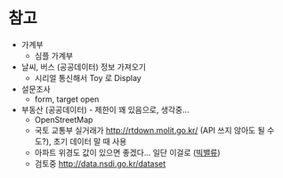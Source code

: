 # 참고
- 가계부
  - 심플 가계부
- 날씨, 버스 (공공데이터) 정보 가져오기
  - 시리얼 통신해서 Toy 로 Display
- 설문조사
  - form, target open
- 부동산 (공공데이터) - 제한이 꽤 있음으로, 생각중...
  - OpenStreetMap
  - 국토 교통부 실거래가 http://rtdown.molit.go.kr/ (API 쓰지 않아도 될 수도?), 초기 데이터 말 때 사용
  - 아파트 위경도 값이 있으면 좋겠다... 일단 이걸로 ([빅밸류](https://www.findatamall.or.kr/fsec/dataProd/generalDataProdDetail.do?cmnx=44&goods_id=b1dc08c0-6d9a-11ea-add2-c3b93f9f0784))
  - 검토중 http://data.nsdi.go.kr/dataset
